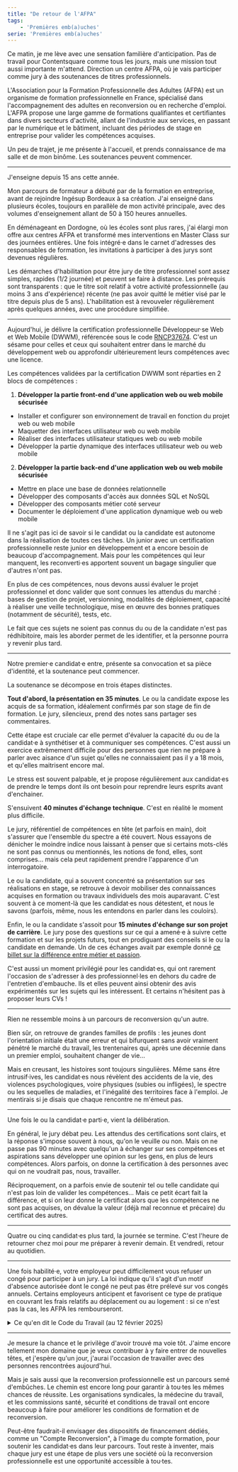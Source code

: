 ```yaml
---
title: "De retour de l'AFPA"
tags:
    - 'Premières emb(a)uches'
serie: 'Premières emb(a)uches'
---
```


Ce matin, je me lève avec une sensation familière d'anticipation. Pas de travail pour Contentsquare comme tous les jours, mais une mission tout aussi importante m'attend. Direction un centre AFPA, où je vais participer comme jury à des soutenances de titres professionnels.

L'Association pour la Formation Professionnelle des Adultes (AFPA) est un organisme de formation professionnelle en France, spécialisé dans l'accompagnement des adultes en reconversion ou en recherche d'emploi. L'AFPA propose une large gamme de formations qualifiantes et certifiantes dans divers secteurs d'activité, allant de l'industrie aux services, en passant par le numérique et le bâtiment, incluant des périodes de stage en entreprise pour valider les compétences acquises.

Un peu de trajet, je me présente à l'accueil, et prends connaissance de ma salle et de mon binôme. Les soutenances peuvent commencer.

---

J'enseigne depuis 15 ans cette année.

Mon parcours de formateur a débuté par de la formation en entreprise, avant de rejoindre Ingésup Bordeaux à sa création. J'ai enseigné dans plusieurs écoles, toujours en parallèle de mon activité principale, avec des volumes d'enseignement allant de 50 à 150 heures annuelles.

En déménageant en Dordogne, où les écoles sont plus rares, j'ai élargi mon offre aux centres AFPA et transformé mes interventions en Master Class sur des journées entières. Une fois intégré·e dans le carnet d'adresses des responsables de formation, les invitations à participer à des jurys sont devenues régulières.

Les démarches d'habilitation pour être jury de titre professionnel sont assez simples, rapides (1/2 journée) et peuvent se faire à distance. Les prérequis sont transparents : que le titre soit relatif à votre activité professionnelle (au moins 3 ans d'expérience) récente (ne pas avoir quitté le métier visé par le titre depuis plus de 5 ans). L'habilitation est à revouveler régulièrement après quelques années, avec une procédure simplifiée.

---

Aujourd'hui, je délivre la certification professionnelle Développeur·se Web et Web Mobile (DWWM), référencée sous le code [RNCP37674](https://www.francecompetences.fr/recherche/rncp/37674/). C'est un sésame pour celles et ceux qui souhaitent entrer dans le marché du développement web ou approfondir ultérieurement leurs compétences avec une licence.

Les compétences validées par la certification DWWM sont réparties en 2 blocs de compétences :

1. **Développer la partie front-end d'une application web ou web mobile sécurisée**

- Installer et configurer son environnement de travail en fonction du projet web ou web mobile
- Maquetter des interfaces utilisateur web ou web mobile
- Réaliser des interfaces utilisateur statiques web ou web mobile
- Développer la partie dynamique des interfaces utilisateur web ou web mobile

2. **Développer la partie back-end d'une application web ou web mobile sécurisée**

- Mettre en place une base de données relationnelle
- Développer des composants d'accès aux données SQL et NoSQL
- Développer des composants métier coté serveur
- Documenter le déploiement d'une application dynamique web ou web mobile

Il ne s'agit pas ici de savoir si le candidat ou la candidate est autonome dans la réalisation de toutes ces tâches. Un junior avec un certification professionnelle reste junior en développement et a encore besoin de beaucoup d'accompagnement. Mais pour les compétences qui leur manquent, les reconverti·es apportent souvent un bagage singulier que d'autres n'ont pas.

En plus de ces compétences, nous devons aussi évaluer le projet professionnel et donc valider que sont connues les attendus du marché : bases de gestion de projet, versionning, modalités de déploiement, capacité à réaliser une veille technologique, mise en œuvre des bonnes pratiques (notamment de sécurité), tests, etc.

Le fait que ces sujets ne soient pas connus du ou de la candidate n'est pas rédhibitoire, mais les aborder permet de les identifier, et la personne pourra y revenir plus tard.

---

Notre premier·e candidat·e entre, présente sa convocation et sa pièce d'identité, et la soutenance peut commencer.

La soutenance se décompose en trois étapes distinctes.

**Tout d'abord, la présentation en 35 minutes**. Le ou la candidate expose les acquis de sa formation, idéalement confirmés par son stage de fin de formation. Le jury, silencieux, prend des notes sans partager ses commentaires.

Cette étape est cruciale car elle permet d'évaluer la capacité du ou de la candidat·e à synthétiser et à communiquer ses compétences. C'est aussi un exercice extrêmement difficile pour des personnes que rien ne prépare à parler avec aisance d'un sujet qu'elles ne connaissaient pas il y a 18 mois, et qu'elles maitrisent encore mal.

Le stress est souvent palpable, et je propose régulièrement aux candidat·es de prendre le temps dont ils ont besoin pour reprendre leurs esprits avant d'enchainer.

S'ensuivent **40 minutes d'échange technique**. C'est en réalité le moment plus difficile.

Le jury, référentiel de compétences en tête (et parfois en main), doit s'assurer que l'ensemble du spectre a été couvert. Nous essayons de dénicher le moindre indice nous laissant à penser que si certains mots-clés ne sont pas connus ou mentionnés, les notions de fond, elles, sont comprises… mais cela peut rapidement prendre l'apparence d'un interrogatoire.

Le ou la candidate, qui a souvent concentré sa présentation sur ses réalisations en stage, se retrouve à devoir mobiliser des connaissances acquises en formation ou travaux individuels des mois auparavant. C'est souvent à ce moment-là que les candidat·es nous détestent, et nous le savons (parfois, même, nous les entendons en parler dans les couloirs).

Enfin, le ou la candidate s'assoit pour **15 minutes d'échange sur son projet de carrière**. Le jury pose des questions sur ce qui a amené·e à suivre cette formation et sur les projets futurs, tout en prodiguant des conseils si le ou la candidate en demande. Un de ces échanges avait par exemple donné [ce billet sur la différence entre métier et passion](/notes/2022-03-un-metier-pas-que-une-passion/).

C'est aussi un moment privilégié pour les candidat·es, qui ont rarement l'occasion de s'adresser à des professionnel·les en dehors du cadre de l'entretien d'embauche. Ils et elles peuvent ainsi obtenir des avis expérimentés sur les sujets qui les intéressent. Et certains n'hésitent pas à proposer leurs CVs !

---

Rien ne ressemble moins à un parcours de reconversion qu'un autre.

Bien sûr, on retrouve de grandes familles de profils : les jeunes dont l'orientation initiale était une erreur et qui bifurquent sans avoir vraiment pénétré le marché du travail, les trentenaires qui, après une décennie dans un premier emploi, souhaitent changer de vie…

Mais en creusant, les histoires sont toujours singulières. Même sans être intrusif·ives, les candidat·es nous révèlent des accidents de la vie, des violences psychologiques, voire physiques (subies ou infligées), le spectre ou les sequelles de maladies, et l'inégalité des territoires face à l'emploi. Je mentirais si je disais que chaque rencontre ne m'émeut pas.

---

Une fois le ou la candidat·e parti·e, vient la délibération.

En général, le jury débat peu. Les attendus des certifications sont clairs, et la réponse s'impose souvent à nous, qu'on le veuille ou non. Mais on ne passe pas 90 minutes avec quelqu'un à échanger sur ses compétences et aspirations sans développer une opinion sur les gens, en plus de leurs compétences. Alors parfois, on donne la certification à des personnes avec qui on ne voudrait pas, nous, travailler.

Réciproquement, on a parfois envie de soutenir tel ou telle candidate qui n'est pas loin de valider les compétences… Mais ce petit écart fait la différence, et si on leur donne le certificat alors que les compétences ne sont pas acquises, on dévalue la valeur (déjà mal reconnue et précaire) du certificat des autres.

---

Quatre ou cinq candidat·es plus tard, la journée se termine. C'est l'heure de retourner chez moi pour me préparer à revenir demain. Et vendredi, retour au quotidien.

---

Une fois habilité·e, votre employeur peut difficilement vous refuser un congé pour participer à un jury. La loi indique qu'il s'agit d'un motif d'absence autorisée dont le congé ne peut pas être prélevé sur vos congés annuels. Certains employeurs anticipent et favorisent ce type de pratique en couvrant les frais relatifs au déplacement ou au logement : si ce n'est pas la cas, les AFPA les rembourseront.

<details>
  <summary>Ce qu'en dit le Code du Travail (au 12 février 2025)</summary>

  <blockquote>
    <strong><cite>Article L3142-42</cite></strong>
    <p>
      Lorsqu'un salarié est désigné pour siéger dans une commission, un conseil
      ou un comité administratif ou paritaire appelé à traiter des problèmes
      d'emploi et de formation, l'employeur lui accorde le temps nécessaire pour
      participer aux réunions de ces instances.
    </p>
    <p>La liste de ces instances est fixée par arrêté interministériel.</p>
    <p>
      Lorsqu'un salarié est désigné pour participer à un jury d'examen ou de
      validation des acquis de l'expérience, l'employeur lui accorde une
      autorisation d'absence pour participer à ce jury.
    </p>
    <p></p>
  </blockquote>

  <blockquote>
    <strong><cite>Article L3142-43</cite></strong>
    <p>
      La participation du salarié aux réunions et jurys mentionnés à l'article
      L. 3142-42 n'entraîne aucune réduction de la rémunération.
    </p>
    <p>
      La durée des congéscorrespondants ne peut être imputée sur celle du congé
      payé annuel.
    </p>
  </blockquote>

  <blockquote>
    <strong><cite>Article L3142-44</cite></strong>
    <p>
      Un décret détermine les conditions dans lesquelles les dépenses afférentes
      au maintien du salaire et au remboursement des frais de déplacement sont
      supportées par les instances et jurys mentionnés à l'article L. 3142-42 ou
      par l'entreprise.
    </p>
  </blockquote>

  <blockquote>
    <strong><cite>Article L3142-45</cite></strong>
    <p>
      Le bénéfice du congé peut être refusé par l'employeur s'il estime que
      cette absence est susceptible d'avoir des conséquences préjudiciables à la
      bonne marche de l'entreprise.
    </p>
    <p>
      Le refus de l'employeur intervient après avis du comité social et
      économique. Il est motivé.
    </p>
    <p>
      En cas de différend, le refus de l'employeur peut être directement
      contesté par le salarié devant le conseil de prud'hommes, statuant selon
      la procédure accélérée au fond, dans des conditions fixées par décret en
      Conseil d'Etat.
    </p>
  </blockquote>
</details>

---

Je mesure la chance et le privilège d'avoir trouvé ma voie tôt. J'aime encore tellement mon domaine que je veux contribuer à y faire entrer de nouvelles têtes, et j'espère qu'un jour, j'aurai l'occasion de travailler avec des personnes rencontrées aujourd'hui.

Mais je sais aussi que la reconversion professionnelle est un parcours semé d'embûches. Le chemin est encore long pour garantir à tou·tes les mêmes chances de réussite. Les organisations syndicales, la médecine du travail, et les commissions santé, sécurité et conditions de travail ont encore beaucoup à faire pour améliorer les conditions de formation et de reconversion.

Peut-être faudrait-il envisager des dispositifs de financement dédiés, comme un "Compte Reconversion", à l'image du compte formation, pour soutenir les candidat·es dans leur parcours. Tout reste à inventer, mais chaque jury est une étape de plus vers une société où la reconversion professionnelle est une opportunité accessible à tou·tes.

